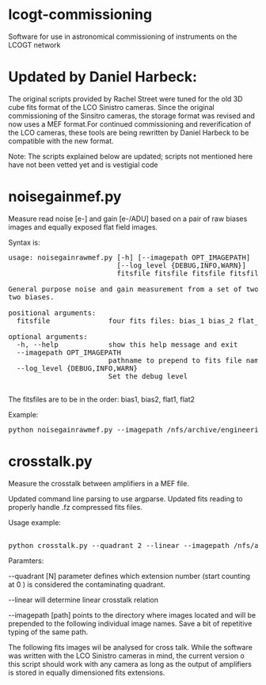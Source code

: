 # lcogt-commissioning
Software for use in astronomical commissioning of instruments on the LCOGT network

Updated by Daniel Harbeck:
==
The original scripts provided by Rachel Street were tuned for the old 3D cube fits format
 of the LCO Sinistro cameras. Since the original commissioning of the Sinsitro cameras, the storage
 format was revised and now uses a MEF format.For continued commissioning and reverification of the
 LCO cameras, these tools are being rewritten by Daniel Harbeck to be compatible with the new format. 

 Note: The scripts explained below are updated; scripts not mentioned here have not been vetted yet and 
 is vestigial code 

noisegainmef.py
===

Measure read noise [e-] and gain [e-/ADU]  based on a pair of raw biases images and equally exposed
flat field images. 

Syntax is:
<pre>
usage: noisegainrawmef.py [-h] [--imagepath OPT_IMAGEPATH]
                          [--log_level {DEBUG,INFO,WARN}]
                          fitsfile fitsfile fitsfile fitsfile

General purpose noise and gain measurement from a set of two flat fields and
two biases.

positional arguments:
  fitsfile              four fits files: bias_1 bias_2 flat_1 flat_2

optional arguments:
  -h, --help            show this help message and exit
  --imagepath OPT_IMAGEPATH
                        pathname to prepend to fits file names.
  --log_level {DEBUG,INFO,WARN}
                        Set the debug level

</pre>

The fitsfiles are to be in the order: bias1, bias2, flat1, flat2

Example:
<pre>
python noisegainrawmef.py --imagepath /nfs/archive/engineering/cpt/fl14/20170912/raw/ cpt1m013-fl14-20170912-0002-b00.fits.fz cpt1m013-fl14-20170912-0003-b00.fits.fz   cpt1m013-fl14-20170912-0030-f00.fits.fz cpt1m013-fl14-20170912-0031-f00.fits.fz
</pre>


crosstalk.py
====
Measure the crosstalk between amplifiers in a MEF file. 

Updated command line parsing to use argparse. Updated fits reading to properly handle .fz
 compressed fits files. 

Usage example:
<pre>

python crosstalk.py --quadrant 2 --linear --imagepath /nfs/archive/engineering/cpt/fl14/20170913/raw    cpt1m013-fl14-20170913-0106-x00.fits.fz cpt1m013-fl14-20170913-0107-x00.fits.fz cpt1m013-fl14-20170913-0108-x00.fits.fz
</pre>

Paramters:

--quadrant [N] parameter defines which extension number (start counting at 0 ) is considered the contaminating quadrant.

--linear will determine linear crosstalk relation

--imagepath [path]  points to the directory where images located and will be prepended to the
 following individual image names. Save a bit of repetitive typing of the same path.

The following fits images wil be analysed for cross talk. While the software was written with the 
LCO Sinistro cameras in mind, the current version o this script should work with any camera as 
long as the output of amplifiers is stored in equally dimensioned fits extensions. 